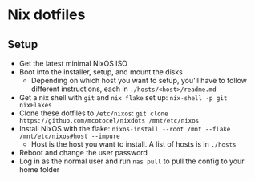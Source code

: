 # Nix dotfiles


## Setup

- Get the latest minimal NixOS ISO
- Boot into the installer, setup, and mount the disks
  - Depending on which host you want to setup, you'll have to follow different instructions, each in `./hosts/<host>/readme.md`
- Get a nix shell with `git` and `nix flake` set up: `nix-shell -p git nixFlakes`
- Clone these dotfiles to `/etc/nixos`: `git clone https://github.com/mcotocel/nixdots /mnt/etc/nixos`
- Install NixOS with the flake: `nixos-install --root /mnt --flake /mnt/etc/nixos#host --impure`
  - Host is the host you want to install. A list of hosts is in `./hosts`
- Reboot and change the user password
- Log in as the normal user and run `nas pull` to pull the config to your home folder
